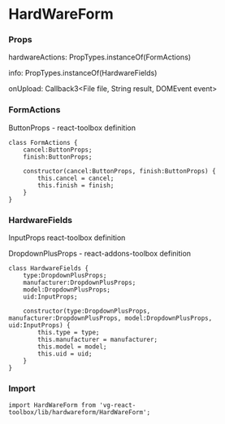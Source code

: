 # HardWareForm

### Props
hardwareActions: PropTypes.instanceOf(FormActions)

info: PropTypes.instanceOf(HardwareFields)

onUpload: Callback3\<File file, String result, DOMEvent event\>

### FormActions
    
ButtonProps - react-toolbox  definition

```
class FormActions {
    cancel:ButtonProps;
    finish:ButtonProps;

    constructor(cancel:ButtonProps, finish:ButtonProps) {
        this.cancel = cancel;
        this.finish = finish;
    }
}
```

### HardwareFields

InputProps react-toolbox  definition

DropdownPlusProps - react-addons-toolbox  definition

```
class HardwareFields {
    type:DropdownPlusProps;
    manufacturer:DropdownPlusProps;
    model:DropdownPlusProps;
    uid:InputProps;

    constructor(type:DropdownPlusProps, manufacturer:DropdownPlusProps, model:DropdownPlusProps, uid:InputProps) {
        this.type = type;
        this.manufacturer = manufacturer;
        this.model = model;
        this.uid = uid;
    }
}
```

### Import
```
import HardWareForm from 'vg-react-toolbox/lib/hardwareform/HardWareForm';
```